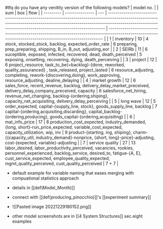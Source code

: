 #tfq do you have any venitity version of the following models?
| model no. |                 | sum | box                                                                                                                                                                                                                                      | flow                                                                                                                                                      |
| --------- | --------------- | --- | ---------------------------------------------------------------------------------------------------------------------------------------------------------------------------------------------------------------------------------------- | --------------------------------------------------------------------------------------------------------------------------------------------------------- |
| 1         | inventory       | 10  | 4 stock, stocked_stock, backlog, expected_order_rate                                                                                                                                                                                     | 6 preparing, prep_preparing, shipping, B_in, B_out, adjusting_eor                                                                                         |
| 2         | SEIRb           | 11  | 6 suceptible, exposed, infected, recovered, dead, death_perceived                                                                                                                                                                        | 5 exposing, onsetting, recovering, dying, death_perceiving                                                                                                |
| 3         | project         | 12  | 6 project_resource, task_to_be(=backlog)-{done, reworked, quality_assuranced} , task_released, project_lasted                                                                                                                            | 6 resource_adjusting, completing, rework-{discovering,doing}, work_approving, resource_adjusting, dealine_delaying                                        |
| 4         | market growth   | 12  | 6 sales_force, recent_revenue, backlog, delivery_delay_market_preceived, delivery_delay_company_preceived, capacity                                                                                                                      | 6 salesforce_net_hiring, revenue_net_changing, backlog-{ordering,shiping}, capacity_net_acquisiting, delivery_delay_perceiving                            |
| 5         | long wave       | 12  | 5 order_expected, capital-{supply_line, stock}, goods_supply_line, backlog                                                                                                                                                               | 7 capital-{ordering,acquisiting,discarding}, capital_backlog-{ordering,producing}, goods_capital-{ordering,acquisiting}                                   |
| 6         | mat_info_price  | 17  | 8 production_cost_expected, industry_demanded, {long, short}-run_price_expected, variable_cost_expected, capacity_utilization, wip, inv                                                                                                  | 9 product-{starting, ing, shiping}, charm-{{capacity_util, industry_demand}-nonprice, {short, long}-price}-adjusting, cost-{expected, variable}-adjusting |
| 7         | service quality | 27  | 13 labor_desired, labor_productivity_perceived, vacancies, rookies, personnel_experienced, backlog_service, desired_to, fatigue-{A, E}, cust_service_expected, employee_quality_expected, mgmt_quality_perceived, cust_quality_perceived | 7 + 7                                                                                                                                                     |

- default example for variable naming that eases merging with compuational statistics approach
- details in [[def(Model_Month)]]
- connect with [[def(producing_pinocchio)]]'s [[experiment summary]]
- ![[Pasted image 20221229180152.png]]

- other model screenshots are in [[4 System Structures]] sec.eight examples